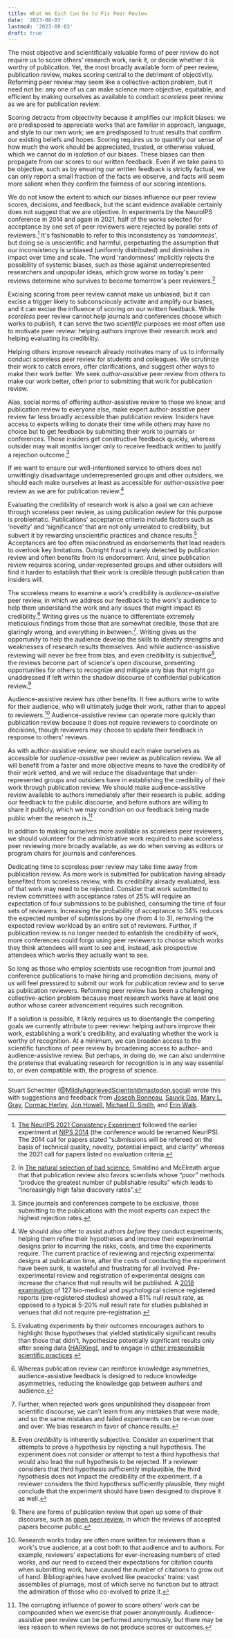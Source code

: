 ```yaml
---
title: What We Each Can Do to Fix Peer Review
date: '2023-08-03'
lastmod: '2023-08-03'
draft: true
---
```


The most objective and scientifically valuable forms of peer review do not require us to score others' research work, rank it, or decide whether it is worthy of publication. Yet, the most broadly available form of peer review, publication review, makes scoring central to the detriment of objectivity. Reforming peer review may seem like a collective-action problem, but it need not be: any one of us can make science more objective, equitable, and efficient by making ourselves as available to conduct *scoreless* peer review as we are for publication review.

Scoring detracts from objectivity because it amplifies our implicit biases: we are predisposed to appreciate works that are familiar in approach, language, and style to our own work; we are predisposed to trust results that confirm our existing beliefs and hopes. Scoring requires us to quantify our sense of how much the work should be appreciated, trusted, or otherwise valued, which we cannot do in isolation of our biases. These biases can then propagate from our scores to our written feedback. Even if we take pains to be objective, such as by ensuring our written feedback is strictly factual, we can only report a small fraction of the facts we observe, and facts will seem more salient when they confirm the fairness of our scoring intentions. 

We do not know the extent to which our biases influence our peer review scores, decisions, and feedback, but the scant evidence available certainly does not suggest that we are objective. In experiments by the NeuroIPS conference in 2014 and again in 2021, half of the works selected for acceptance by one set of peer reviewers were rejected by parallel sets of reviewers.[^consistency] It's fashionable to refer to this inconsistency as ‘*randomness*’, but doing so is unscientific and harmful, perpetuating the assumption that our inconsistency is unbiased (uniformly distributed) and diminishes in impact over time and scale. The word ‘randomness’ implicitly rejects the possibility of systemic biases, such as those against underrepresented researchers and unpopular ideas, which grow worse as today's peer reviews determine who survives to become tomorrow's peer reviewers.[^selection-of-scientists]

Excising scoring from peer review cannot make us unbiased, but it can excise a trigger likely to subconsciously activate and amplify our biases, and it can excise the influence of scoring on our written feedback. While *scoreless* peer review cannot help journals and conferences choose which works to publish, it can serve the two *scientific* purposes we most often use to motivate peer review: helping authors improve their research work and helping evaluating its credibility.

Helping others improve research already motivates many of us to informally conduct scoreless peer review for students and colleagues. We scrutinize their work to catch errors, offer clarifications, and suggest other ways to make their work better. We seek *author-assistive* peer review from others to make our work better, often prior to submitting that work for publication review. 

Alas, social norms of offering author-assistive review to those we know, and publication review to everyone else, make expert author-assistive peer review far less broadly accessible than publication review. Insiders have access to experts willing to donate their time while others may have no choice but to get feedback by submitting their work to journals or conferences. Those insiders get constructive feedback quickly, whereas outsider may wait months longer only to receive feedback written to justify a rejection outcome.[^mostly-rejections]

If we want to ensure our well-intentioned service to others does not unwittingly disadvantage underrepresented groups and other outsiders, we should each make ourselves at least as accessible for *author-assistive* peer review as we are for publication review.[^pre-experimental-review]

Evaluating the credibility of research work is also a goal we can achieve through scoreless peer review, as using publication review for this purpose is problematic. Publications' acceptance criteria include factors such as ‘novelty’ and ‘significance’ that are not only unrelated to credibility, but subvert it by rewarding unscientific practices and chance results.[^evaluating-experiments-by-their-outcomes] Acceptances are too often misconstrued as endorsements that lead readers to overlook key limitations. Outright fraud is rarely detected by publication review and often benefits from its endorsement. And, since publication review requires scoring, under-represented groups and other outsiders will find it harder to establish that their work is credible through publication than insiders will.

The scoreless means to examine a work's credibility is *audience-assistive* peer review, in which we address our feedback to the work's audience to help them understand the work and any issues that might impact its credibility.[^information-asymmetries] Writing gives us the nuance to differentiate extremely meticulous findings from those that are somewhat credible, those that are glaringly wrong, and everything in between.[^rejects-invisible-if-unpublished]. Writing gives us the opportunity to help the audience develop the skills to identify strengths and weaknesses of research results themselves. And while audience-assistive reviewing will never be free from bias, and even credibility is subjective[^subjective-credibility], the reviews become part of science's open discourse, presenting opportunities for others to recognize and mitigate any bias that might go unaddressed if left within the shadow discourse of confidential publication review.[^open-peer-review]

Audience-assistive review has other benefits. It free authors write to write for their audience, who will ultimately judge their work, rather than to appeal to reviewers.[^written-for-reviewers] Audience-assistive review can operate more quickly than publication review because it does not require reviewers to coordinate on decisions, though reviewers may choose to update their feedback in response to others' reviews.

As with author-assistive review, we should each make ourselves as accessible for *audience-assistive* peer review as publication review. We all will benefit from a faster and more objective means to have the credibility of their work vetted, and we will reduce the disadvantage that under-represented groups and outsiders have in establishing the credibility of their work through publication review. We should make audience-assistive review available to authors immediately after their research is public, adding our feedback to the public discourse, and before authors are willing to share it publicly, which we may condition on our feedback being made public when the research is.[^anonymity]

In addition to making ourselves more available as scoreless peer reviewers, we should  volunteer for the administrative work required to make scoreless peer reviewing more broadly available, as we do when serving as editors or program chairs for journals and conferences. 

Dedicating time to scoreless peer review may take time away from publication review. As more work is submitted for publication having already benefited from scoreless review, with its credibility already evaluated, less of that work may need to be rejected. Consider that work submitted to review committees with acceptance rates of 25% will require an expectation of four submissions to be published, consuming the time of four sets of reviewers. Increasing the probability of acceptance to 34% reduces the expected number of submissions by one (from 4 to 3), removing the expected review workload by an entire set of reviewers. Further, if publication review is no longer needed to establish the credibility of work, more conferences could forgo using peer reviewers to choose which works they think attendees will want to see and, instead, ask prospective attendees which works they actually want to see.

So long as those who employ scientists use recognition from journal and conference publications to make hiring and promotion decisions, many of us will feel pressured to submit our work for publication review and to serve as publication reviewers. Reforming peer review has been a challenging collective-action problem because most research works have at least one author whose career advancement requires such recognition.

If a solution is possible, it likely requires us to disentangle the competing goals we currently attribute to peer review: helping authors improve their work, establishing a work's credibility, and evaluating whether the work is worthy of recognition. At a minimum, we can broaden access to the scientific functions of peer review by broadening access to author- and audience-assistive review. But perhaps, in doing do, we can also undermine the pretense that evaluating research for recognition is in any way essential to, or even compatible with, the progress of science.

---

Stuart Schechter ([@MildlyAggrievedScientist@mastodon.social](https://mastodon.social/@MildlyAggrievedScientist)) wrote this with suggestions and feedback from  [Joseph Bonneau](https://jbonneau.com/), [Sauvik Das](https://www.hcii.cmu.edu/people/sauvik-das), [Mary L. Gray](https://marylgray.org/), [Cormac Herley](https://cormac.herley.org/), [Jon Howell](https://research.vmware.com/researchers/jon-howell), [Michael D. Smith](https://seas.harvard.edu/person/michael-smith), and [Erin Walk](https://erinwalk.org/).

[^evaluating-experiments-by-their-outcomes]: Evaluating experiments by their outcomes encourages authors to highlight those hypotheses that yielded statistically significant results than those that didn't, hypothesize potentially significant results only after seeing data [(HARKing)](./Recommended-Readings.md#harking-hypothesizing-after-the-results-are-known), and to engage in [other irresponsible scientific practices](./Recommended-Readings.md#rein-in-the-four-horsemen-of-irreproducibility).

[^consistency]: [The NeurIPS 2021 Consistency Experiment](https://blog.neurips.cc/2021/12/08/the-neurips-2021-consistency-experiment/) followed the earlier experiment at [NIPS 2014](https://nips.cc/Conferences/2014/CallForPapers) (the conference would be renamed NeurIPS). The 2014 call for papers stated “submissions will be refereed on the basis of technical quality, novelty, potential impact, and clarity” whereas the 2021 call for papers listed no evaluation criteria.

[^mostly-rejections]: Since journals and conferences compete to be exclusive, those submitting to the publications with the most experts can expect the highest rejection rates.

[^pre-experimental-review]: We should also offer to assist authors *before* they conduct experiments, helping them refine their hypotheses and improve their experimental designs prior to incurring the risks, costs, and time the experiments require. The current practice of reviewing and rejecting experimental designs at publication time, after the costs of conducting the experiment have been sunk, is wasteful and frustrating for all involved. Pre-experimental review and registration of experimental designs can increase the chance that null results will be published. A [2018 examination](https://psyarxiv.com/3czyt) of 127 bio-medical and psychological science registered reports (pre-registered studies) showed a 61% null result rate, as opposed to a typical 5-20% null result rate for studies published in venues that did not require pre-registration.

[^subjective-credibility]: Even *credibility* is inherently subjective. Consider an experiment that attempts to prove a hypothesis by rejecting a null hypothesis. The experiment does not consider or attempt to test a third hypothesis that would also lead the null hypothesis to be rejected. If a reviewer considers that third hypothesis sufficiently implausible, the third hypothesis does not impact the credibility of the experiment. If a reviewer considers the third hypothesis sufficiently plausible, they might conclude that the experiment should have been designed to disprove it as well.

[^open-peer-review]: There are forms of publication review that open up some of their discourse, such as [open peer review](https://en.wikipedia.org/wiki/Open_peer_review), in which the reviews of accepted papers become public.

<!-- [^social-contract]: The social contract of informative peer review requires authors to publish the reviews along with the work. If authors want to publish a revision before the reviews are updated in response to it, or if reviewers are unwilling or unable to respond to it, authors must also share the versions last reviewed by each reviewer, informing their audience of what may have changed since each reviewer last updated their review.  While the requirement to share reviews burdens authors who receive feedback they believe to be misleading or outright malicious, they can rebut that feedback themselves or ask other reviewers, or even outside experts, to do so. -->

[^rejects-invisible-if-unpublished]: Further, when rejected work goes unpublished they disappear from scientific discourse, we can't learn from any mistakes that were made, and so the same mistakes and failed experiments can be re-run over and over. We bias research in favor of chance results.

[^written-for-reviewers]: Research works today are often more written for reviewers than a work's true audience, at a cost both to that audience and to authors. For example, reviewers' expectations for ever-increasing numbers of cited works, and our need to exceed their expectations for citation counts when submitting work, have caused the number of citations to grow out of hand. Bibliographies have evolved like peacocks' trains: vast assemblies of plumage, most of which serve no function but to attract the admiration of those who co-evolved to prize it.


[^anonymity]: The corrupting influence of power to score others' work can be compounded when we exercise that power anonymously. Audience-assistive peer review can be performed anonymously, but there may be less reason to when reviews do not produce scores or outcomes.

[^selection-of-scientists]: In [The natural selection of bad science](https://royalsocietypublishing.org/doi/10.1098/rsos.160384), Smaldino and McElreath argue that  that publication review also favors scientists whose “poor” methods “produce the greatest number of publishable results” which leads to “increasingly high false discovery rates”. 

[^information-asymmetries]: Whereas publication review can reinforce knowledge asymmetries, audience-assistive feedback is designed to reduce knowledge asymmetries, reducing the knowledge gap between authors and audience.
